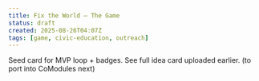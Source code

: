 ```yaml
---
title: Fix the World — The Game
status: draft
created: 2025-08-26T04:07Z
tags: [game, civic-education, outreach]
---
```

Seed card for MVP loop + badges. See full idea card uploaded earlier.  (to port into CoModules next)